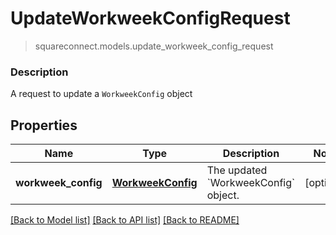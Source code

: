 # UpdateWorkweekConfigRequest
> squareconnect.models.update_workweek_config_request

### Description

A request to update a `WorkweekConfig` object

## Properties
Name | Type | Description | Notes
------------ | ------------- | ------------- | -------------
**workweek_config** | [**WorkweekConfig**](WorkweekConfig.md) | The updated &#x60;WorkweekConfig&#x60; object. | [optional] 

[[Back to Model list]](../README.md#documentation-for-models) [[Back to API list]](../README.md#documentation-for-api-endpoints) [[Back to README]](../README.md)


